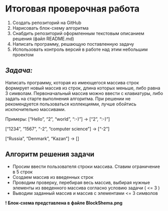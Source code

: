# Итоговая проверочная работа 
1. Создать репозиторий на GitHub
2. Нарисовать блок-схему алгоритма
3. Снабдить репозиторий оформленным текстовым описанием решения (файл README.md)
4. Написать программу, решающую поставленную задачу
5. Использовать контроль версий в работе над этим небольшим проектом

## *Задача:* 
Написать программу, которая из имеющегося массива строк формирует новый массив из строк, длина которых меньше, либо равна 3 символам. Первоначальный массив можно ввести с клавиатуры, либо задать на старте выполнения алгоритма. При решении не рекомендуется пользоваться коллекциями, лучше обойтись исключительно массивами.

Примеры:
[“Hello”, “2”, “world”, “:-)”] → [“2”, “:-)”]

[“1234”, “1567”, “-2”, “computer science”] → [“-2”]

[“Russia”, “Denmark”, “Kazan”] → []

## Алгоритм решения задачи
* Просим ввести пользователя строки массива. Ставим ограничение в 5 строк
* Создаем массив из введенных строк
* Проводим проверку, перебирая весь массив, выбирая нужные элементы из введенного массива согласно условию задачи ( <= 3 )
* Выводим заданный массив и массив с элементами <= 3 символов

**! Блок-схема представлена в файле BlockShema.png**
